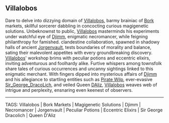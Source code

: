 ## Villalobos

Dare to delve into dizzying domain of [Villalobos](../People/Villalobos.md), barmy brainiac of [Bork](../Places/Bork.md) markets, skillful sorcerer dabbling in concocting curious magigenetic solutions. Unbeknownst to public, [Villalobos](../People/Villalobos.md) masterminds his experiments under watchful eye of [Djimm](../People/Djimm.md), enigmatic necromancer, while feigning philanthropy for famished. clandestine collaboration, spawned in shadowy halls of ancient [Jorgenvault](../Places/Jorgenvault.md), tests boundaries of morality and balance, sating their malevolent appetites with every groundbreaking discovery. [Villalobos](../People/Villalobos.md)' workshop brims with peculiar potions and eccentric elixirs, inviting adventurous and foolhardy alike. Furtive whispers among townsfolk share tales of curious occurrences and uncanny sightings linked to this enigmatic merchant. With fingers dipped into mysterious affairs of [Djimm](../People/Djimm.md) and his allegiance to startling entities such as [Pirate Wilp](../People/Pirate_Wilp.md), ever-evasive [Sir_George_DracoLich](Sir_George_DracoLich.md), and veiled Queen [DAliz](DAliz.md), [Villalobos](../People/Villalobos.md) weaves web of intrigue and perplexity, ensnaring even keenest of observers.

---
TAGS: Villalobos | Bork Markets | Magigenetic Solutions | Djimm | Necromancer | Jorgenvault | Peculiar Potions | Eccentric Elixirs | Sir George Dracolich | Queen D'Aliz

